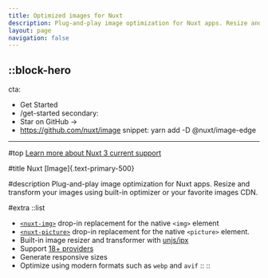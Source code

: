 ```yaml
---
title: Optimized images for Nuxt
description: Plug-and-play image optimization for Nuxt apps. Resize and transform your images using built-in optimizer or your favorite images CDN.
layout: page
navigation: false
---
```


::block-hero
---
cta:
  - Get Started
  - /get-started
secondary:
  - Star on GitHub →
  - https://github.com/nuxt/image
snippet: yarn add -D @nuxt/image-edge
---

#top
[Learn more about Nuxt 3 current support](https://github.com/nuxt/image/discussions/548)

#title
Nuxt [Image]{.text-primary-500}

#description
Plug-and-play image optimization for Nuxt apps. Resize and transform your images using built-in optimizer or your favorite images CDN.

#extra
  ::list
  - [`<nuxt-img>`](/components/nuxt-img) drop-in replacement for the native `<img>` element
  - [`<nuxt-picture>`](/components/nuxt-picture) drop-in replacement for the native `<picture>` element.
  - Built-in image resizer and transformer with [unjs/ipx](https://github.com/unjs/ipx)
  - Support [18+ providers](/providers/cloudflare)
  - Generate responsive sizes
  - Optimize using modern formats such as `webp` and `avif`
  ::
::
